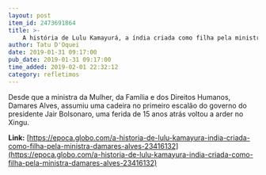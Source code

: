 ```yaml
---
layout: post
item_id: 2473691864
title: >-
    A história de Lulu Kamayurá, a índia criada como filha pela ministra Damares Alves
author: Tatu D'Oquei
date: 2019-01-31 09:17:00
pub_date: 2019-01-31 09:17:00
time_added: 2019-02-01 22:32:12
category: refletimos
---
```


Desde que a ministra da Mulher, da Família e dos Direitos Humanos, Damares Alves, assumiu uma cadeira no primeiro escalão do governo do presidente Jair Bolsonaro, uma ferida de 15 anos atrás voltou a arder no Xingu.

**Link:** [https://epoca.globo.com/a-historia-de-lulu-kamayura-india-criada-como-filha-pela-ministra-damares-alves-23416132](https://epoca.globo.com/a-historia-de-lulu-kamayura-india-criada-como-filha-pela-ministra-damares-alves-23416132)

